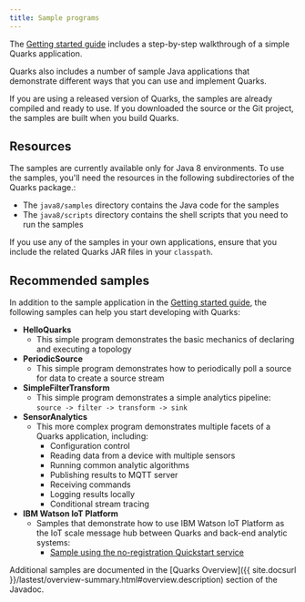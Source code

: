 ```yaml
---
title: Sample programs
---
```


The [Getting started guide](quarks-getting-started) includes a step-by-step walkthrough of a simple Quarks application.

Quarks also includes a number of sample Java applications that demonstrate different ways that you can use and implement Quarks.

If you are using a released version of Quarks, the samples are already compiled and ready to use. If you downloaded the source or the Git project, the samples are built when you build Quarks.

## Resources

The samples are currently available only for Java 8 environments. To use the samples, you'll need the resources in the following subdirectories of the Quarks package.:

* The `java8/samples` directory contains the Java code for the samples
* The `java8/scripts` directory contains the shell scripts that you need to run the samples

If you use any of the samples in your own applications, ensure that you include the related Quarks JAR files in your `classpath`.

## Recommended samples

In addition to the sample application in the [Getting started guide](quarks-getting-started), the following samples can help you start developing with Quarks:

* **HelloQuarks**
  - This simple program demonstrates the basic mechanics of declaring and executing a topology
* **PeriodicSource**
  - This simple program demonstrates how to periodically poll a source for data to create a source stream
* **SimpleFilterTransform**
  - This simple program demonstrates a simple analytics pipeline: `source -> filter -> transform -> sink`
* **SensorAnalytics**
  - This more complex program demonstrates multiple facets of a Quarks application, including:
      * Configuration control
      * Reading data from a device with multiple sensors
      * Running common analytic algorithms
      * Publishing results to MQTT server
      * Receiving commands
      * Logging results locally
      * Conditional stream tracing
* **IBM Watson IoT Platform**
  - Samples that demonstrate how to use IBM Watson IoT Platform as the IoT scale message hub between Quarks and back-end analytic systems:
      * [Sample using the no-registration Quickstart service](quickstart)

Additional samples are documented in the [Quarks Overview]({{ site.docsurl }}/lastest/overview-summary.html#overview.description) section of the Javadoc.
